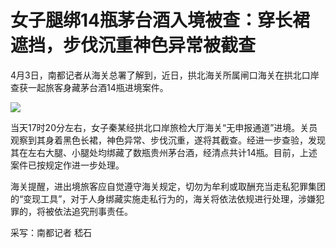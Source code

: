 # 女子腿绑14瓶茅台酒入境被查：穿长裙遮挡，步伐沉重神色异常被截查

4月3日，南都记者从海关总署了解到，近日，拱北海关所属闸口海关在拱北口岸查获一起旅客身藏茅台酒14瓶进境案件。

![](https://inews.gtimg.com/om_bt/OzosX1T3cJHE5113XAN0tBGd9Q1WQN6cwPnHiVqVulrOwAA/1000)

当天17时20分左右，女子秦某经拱北口岸旅检大厅海关“无申报通道”进境。关员观察到其身着黑色长裙，神色异常、步伐沉重，遂将其截查。经进一步查验，发现其在左右大腿、小腿处均绑藏了数瓶贵州茅台酒，经清点共计14瓶。目前，上述案件已按规定作进一步处理。

海关提醒，进出境旅客应自觉遵守海关规定，切勿为牟利或取酬充当走私犯罪集团的“变现工具”，对于人身绑藏实施走私行为的，海关将依法依规进行处理，涉嫌犯罪的，将被依法追究刑事责任。

采写：南都记者 嵇石

